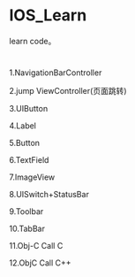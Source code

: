 # IOS_Learn
learn code。
# 
1.NavigationBarController

2.jump ViewController(页面跳转)

3.UIButton

4.Label
    
5.Button
    
6.TextField
    
7.ImageView
    
8.UISwitch+StatusBar
    
9.Toolbar

10.TabBar
    
11.Obj-C Call C

12.ObjC  Call C++

